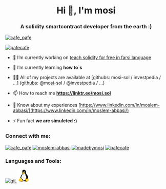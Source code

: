 <h1 align="center">Hi 👋, I'm mosi</h1>
<h3 align="center">A solidity smartcontract developer from the earth :)</h3>

<p align="left"> <a href="https://twitter.com/cafe_pafe" target="blank"><img src="https://img.shields.io/twitter/follow/cafe_pafe?logo=twitter&style=for-the-badge" alt="cafe_pafe" /></a> </p>
<p align="left"> <a href="https://youtube.com/pafecafe" target="blank"><img src="https://img.shields.io/twitter/follow/cafe_pafe?logo=youtube&style=for-the-badge" alt="pafecafe" /></a> </p>

- 🔭 I’m currently working on [teach solidity for free in farsi language](https://youtube.com/pafecafe)

- 🌱 I’m currently learning **how to`s**

- 👨‍💻 All of my projects are available at [githubs: mosi-sol / investpedia / ...]    (githubs: @mosi-sol / @investpedia / ...)

- 📫 How to reach me **https://linktr.ee/mosi.sol**

- 📄 Know about my experiences [https://www.linkedin.com/in/moslem-abbasi/](https://www.linkedin.com/in/moslem-abbasi/)

- ⚡ Fun fact **we are simuleted :)**

<h3 align="left">Connect with me:</h3>
<p align="left">
<a href="https://twitter.com/cafe_pafe" target="blank"><img align="center" src="https://raw.githubusercontent.com/rahuldkjain/github-profile-readme-generator/master/src/images/icons/Social/twitter.svg" alt="cafe_pafe" height="30" width="40" /></a>
<a href="https://linkedin.com/in/moslem-abbasi" target="blank"><img align="center" src="https://raw.githubusercontent.com/rahuldkjain/github-profile-readme-generator/master/src/images/icons/Social/linked-in-alt.svg" alt="moslem-abbasi" height="30" width="40" /></a>
<a href="https://instagram.com/madebymosi" target="blank"><img align="center" src="https://raw.githubusercontent.com/rahuldkjain/github-profile-readme-generator/master/src/images/icons/Social/instagram.svg" alt="madebymosi" height="30" width="40" /></a>
<a href="https://www.youtube.com/c/pafecafe" target="blank"><img align="center" src="https://raw.githubusercontent.com/rahuldkjain/github-profile-readme-generator/master/src/images/icons/Social/youtube.svg" alt="pafecafe" height="30" width="40" /></a>
</p>

<h3 align="left">Languages and Tools:</h3>
<p align="left"> <a href="https://git-scm.com/" target="_blank" rel="noreferrer"> <img src="https://www.vectorlogo.zone/logos/git-scm/git-scm-icon.svg" alt="git" width="40" height="40"/> </a> <a href="https://www.linux.org/" target="_blank" rel="noreferrer"> <img src="https://raw.githubusercontent.com/devicons/devicon/master/icons/linux/linux-original.svg" alt="linux" width="40" height="40"/> </a> </p>
